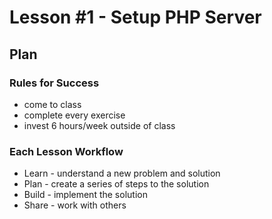 # Lesson #1 - Setup PHP Server

## Plan

### Rules for Success

* come to class
* complete every exercise
* invest 6 hours/week outside of class

### Each Lesson Workflow

* Learn - understand a new problem and solution
* Plan - create a series of steps to the solution
* Build - implement the solution
* Share - work with others 
